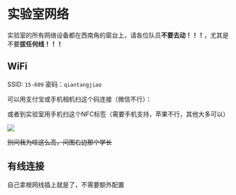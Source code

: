 # 实验室网络
实验室的所有网络设备都在西南角的窗台上，请各位队员**不要去动！！！**，尤其是不要**拔任何线！！！**

## WiFi
SSID: `15-609`
密码：`qiantangjiao`

可以用支付宝或手机相机扫这个码连接（微信不行）：

<Qrcode content="WIFI:S:15-609;T:WPA;P:qiantangjiao;" size="400" />

或者到实验室用手机扫这个NFC标签（需要手机支持，苹果不行，其他大多可以）

![](/mmexport1713797290365.jpg)

~~别问我为啥这么高，问图右边那个学长~~

## 有线连接
自己拿根网线插上就是了，不需要额外配置

